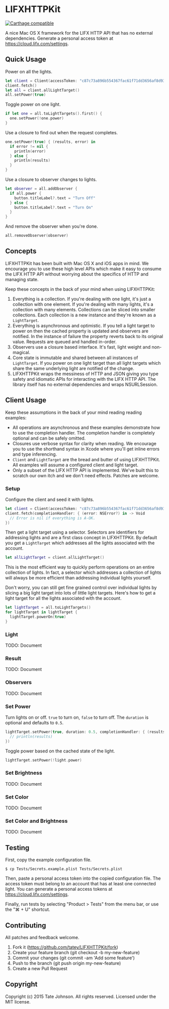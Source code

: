 # LIFXHTTPKit

[![Carthage compatible](https://img.shields.io/badge/Carthage-compatible-4BC51D.svg?style=flat)](https://github.com/Carthage/Carthage)

A nice Mac OS X framework for the LIFX HTTP API that has no external dependencies.
Generate a personal access token at https://cloud.lifx.com/settings.

## Quick Usage

Power on all the lights.

``` swift
let client = Client(accessToken: "c87c73a896b554367fac61f71dd3656af8d93a525a4e87df5952c6078a89d192")
client.fetch()
let all = client.allLightTarget()
all.setPower(true)
```

Toggle power on one light.

``` swift
if let one = all.toLightTargets().first() {
  one.setPower(!one.power)
}
```

Use a closure to find out when the request completes.

``` swift
one.setPower(true) { (results, error) in
  if error != nil {
    println(error)
  } else {
    println(results)
  }
}
```

Use a closure to observer changes to lights.

``` swift
let observer = all.addObserver {
  if all.power {
    button.titleLabel?.text = "Turn Off"
  } else {
    button.titleLabel?.text = "Turn On"
  }
}
```

And remove the observer when you're done.

``` swift
all.removeObserver(observer)
```

## Concepts

LIFXHTTPKit has been built with Mac OS X and iOS apps in mind. We encourage you
to use these high level APIs which make it easy to consume the LIFX HTTP API
without worrying about the specifics of HTTP and managing state.

Keep these concepts in the back of your mind when using LIFXHTTPKit:

1. Everything is a collection. If you're dealing with one light, it's just a
   collection with one element. If you're dealing with many lights, it's a
   collection with many elements. Collections can be sliced into smaller collections.
   Each collection is a new instance and they're known as a `LightTarget`.
2. Everything is asynchronous and optimistic. If you tell a light target to power on
   then the cached property is updated and observers are notified. In the
   instance of failure the property reverts back to its original value.
   Requests are queued and handled in-order.
3. Observers use a closure based interface. It's fast, light weight and non-magical.
4. Core state is immutable and shared between all instances of `LightTarget`.
   If you power on one light target than all light targets which share the same
   underlying light are notified of the change.
5. LIFXHTTPKit wraps the messiness of HTTP and JSON giving you type safety and
   idiomatic APIs for interacting with the LIFX HTTP API. The library itself has
   no external dependencies and wraps NSURLSession.

## Client Usage

Keep these assumptions in the back of your mind reading reading examples:

* All operations are asynchronous and these examples demonstrate how to
  use the completion handler. The completion handler is completely optional
  and can be safely omitted.
* Closures use verbose syntax for clarity when reading. We encourage you to
  use the shorthand syntax in Xcode where you'll get inline errors and type
  inferencing.
* `Client` and `LightTarget` are the bread and butter of using LIFXHTTPKit.
  All examples will assume a configured client and light target.
* Only a subset of the LIFX HTTP API is implemented. We've built this to
  scratch our own itch and we don't need effects. Patches are welcome.

### Setup

Configure the client and seed it with lights.

``` swift
let client = Client(accessToken: "c87c73a896b554367fac61f71dd3656af8d93a525a4e87df5952c6078a89d192")
client.fetch(completionHandler: { (error: NSError?) in -> Void
  // Error is nil if everything is A-OK.
})
```

Then get a light target using a selector. Selectors are identifiers for
addressing lights and are a first class concept in LIFXHTTPKit. By default
you get a `LightTarget` which addresses all the lights associated with
the account.

``` swift
let allLightTarget = client.allLightTarget()
```

This is the most efficient way to quickly perform operations on an entire
collection of lights. In fact, a selector which addresses a collection of lights
will always be more efficient than addressing individual lights yourself.

Don't worry, you can still get fine grained control over individual lights by
slicing a big light target into lots of little light targets. Here's how to get
a light target for all the lights associated with the account.

``` swift
let lightTarget = all.toLightTargets()
for lightTarget in lightTarget {
  lightTarget.powerOn(true)
}
```

### Light

TODO: Document

### Result

TODO: Document

### Observers

TODO: Document

### Set Power

Turn lights on or off. `true` to turn on, `false` to turn off. The `duration`
is optional and defaults to `0.5`.

``` swift
lightTarget.setPower(true, duration: 0.5, completionHandler: { (results: [Result], error: NSError?) -> Void
  // println(results)
})
```

Toggle power based on the cached state of the light.

``` swift
lightTarget.setPower(!light.power)
```

### Set Brightness

TODO: Document

### Set Color

TODO: Document

### Set Color and Brightness

TODO: Document

## Testing

First, copy the example configuration file.

    $ cp Tests/Secrets.example.plist Tests/Secrets.plist

Then, paste a personal access token into the copied configuration file. The
access token must belong to an account that has at least one connected light.
You can generate a personal access tokens at https://cloud.lifx.com/settings.

Finally, run tests by selecting "Product > Tests" from the menu bar, or use the
"⌘ + U" shortcut.

## Contributing

All patches and feedback welcome.

1. Fork it (https://github.com/tatey/LIFXHTTPKit/fork)
2. Create your feature branch (git checkout -b my-new-feature)
3. Commit your changes (git commit -am 'Add some feature')
4. Push to the branch (git push origin my-new-feature)
5. Create a new Pull Request

## Copyright

Copyright (c) 2015 Tate Johnson. All rights reserved. Licensed under the MIT license.
